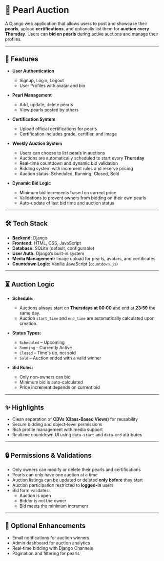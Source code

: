 # 🐚 Pearl Auction 

A Django web application that allows users to post and showcase their **pearls**, upload **certifications**, and optionally list them for **auction every Thursday**. Users can **bid on pearls** during active auctions and manage their profiles.

---

## 🚀 Features

- **User Authentication**
  - Signup, Login, Logout
  - User Profiles with avatar and bio

- **Pearl Management**
  - Add, update, delete pearls
  - View pearls posted by others

- **Certification System**
  - Upload official certifications for pearls
  - Certification includes grade, certifier, and image

- **Weekly Auction System**
  - Users can choose to list pearls in auctions
  - Auctions are automatically scheduled to start every **Thursday**
  - Real-time countdown and dynamic bid validation
  - Bidding system with increment rules and reserve pricing
  - Auction status: Scheduled, Running, Closed, Sold

- **Dynamic Bid Logic**
  - Minimum bid increments based on current price
  - Validations to prevent owners from bidding on their own pearls
  - Auto-update of last bid time and auction status

---

## 🛠️ Tech Stack

- **Backend:** Django
- **Frontend:** HTML, CSS, JavaScript
- **Database:** SQLite (default, configurable)
- **User Auth:** Django’s built-in system
- **Media Management:** Image upload for pearls, avatars, and certificates
- **Countdown Logic:** Vanilla JavaScript (`countdown.js`)

---


## ⏳ Auction Logic

- **Schedule:**
  - Auctions always start on **Thursdays at 00:00** and end at **23:59** the same day.
  - Auction `start_time` and `end_time` are automatically calculated upon creation.

- **Status Types:**
  - `Scheduled` – Upcoming
  - `Running` – Currently Active
  - `Closed` – Time's up, not sold
  - `Sold` – Auction ended with a valid winner

- **Bid Rules:**
  - Only non-owners can bid
  - Minimum bid is auto-calculated
  - Price increment depends on current bid

---

## ✨ Highlights

- Clean separation of **CBVs (Class-Based Views)** for reusability
- Secure bidding and object-level permissions
- Rich profile management with media support
- Realtime countdown UI using `data-start` and `data-end` attributes

---

## 🔒 Permissions & Validations

- Only owners can modify or delete their pearls and certifications
- Pearls can only have one auction at a time
- Auction listings can be updated or deleted **only before** they start
- Auction participation restricted to **logged-in** users
- Bid form validates:
  - Auction is open
  - Bidder is not the owner
  - Bid meets the minimum increment


---

## 🧪 Optional Enhancements

- Email notifications for auction winners
- Admin dashboard for auction analytics
- Real-time bidding with Django Channels
- Pagination and filtering for pearls


